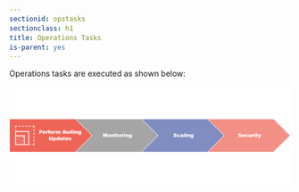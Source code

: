 ```yaml
---
sectionid: opstasks
sectionclass: h1
title: Operations Tasks
is-parent: yes
---
```


Operations tasks are executed as shown below:

![Operations Tasks](media/OperationsTasks.png)
